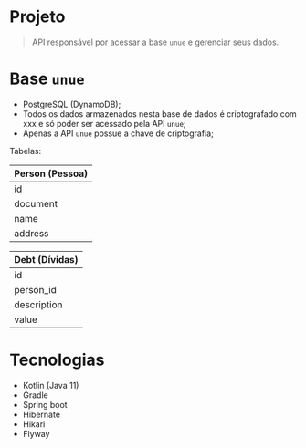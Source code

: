 # Projeto
> API responsável por acessar a base `unue` e gerenciar seus dados.

# Base `unue`
- PostgreSQL (DynamoDB);
- Todos os dados armazenados nesta base de dados é criptografado com xxx
e só poder ser acessado pela API `unue`;
- Apenas a API `unue` possue a chave de criptografia;

Tabelas:

| Person (Pessoa) |
|--------|
| id |
| document |
| name |
| address |

| Debt (Dívidas) |
|--------|
| id |
| person_id |
| description |
| value |

# Tecnologias
- Kotlin (Java 11)
- Gradle
- Spring boot
- Hibernate
- Hikari
- Flyway